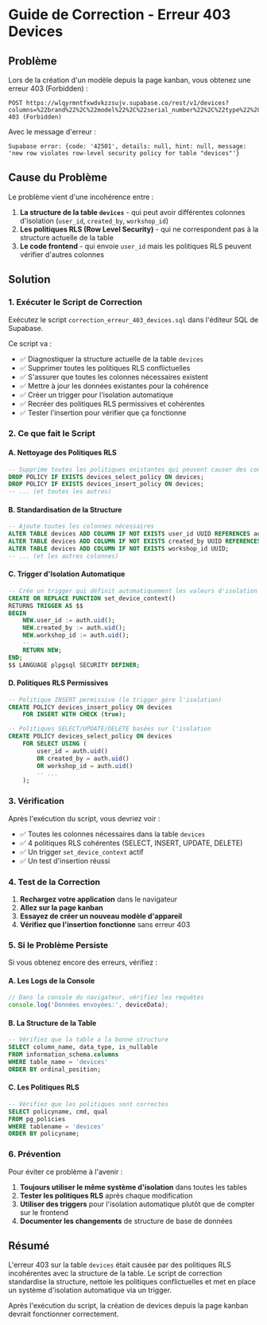 # Guide de Correction - Erreur 403 Devices

## Problème
Lors de la création d'un modèle depuis la page kanban, vous obtenez une erreur 403 (Forbidden) :
```
POST https://wlqyrmntfxwdvkzzsujv.supabase.co/rest/v1/devices?columns=%22brand%22%2C%22model%22%2C%22serial_number%22%2C%22type%22%2C%22specifications%22%2C%22user_id%22%2C%22created_at%22%2C%22updated_at%22&select=* 403 (Forbidden)
```

Avec le message d'erreur :
```
Supabase error: {code: '42501', details: null, hint: null, message: 'new row violates row-level security policy for table "devices"'}
```

## Cause du Problème
Le problème vient d'une incohérence entre :
1. **La structure de la table `devices`** - qui peut avoir différentes colonnes d'isolation (`user_id`, `created_by`, `workshop_id`)
2. **Les politiques RLS (Row Level Security)** - qui ne correspondent pas à la structure actuelle de la table
3. **Le code frontend** - qui envoie `user_id` mais les politiques RLS peuvent vérifier d'autres colonnes

## Solution

### 1. Exécuter le Script de Correction
Exécutez le script `correction_erreur_403_devices.sql` dans l'éditeur SQL de Supabase.

Ce script va :
- ✅ Diagnostiquer la structure actuelle de la table `devices`
- ✅ Supprimer toutes les politiques RLS conflictuelles
- ✅ S'assurer que toutes les colonnes nécessaires existent
- ✅ Mettre à jour les données existantes pour la cohérence
- ✅ Créer un trigger pour l'isolation automatique
- ✅ Recréer des politiques RLS permissives et cohérentes
- ✅ Tester l'insertion pour vérifier que ça fonctionne

### 2. Ce que fait le Script

#### A. Nettoyage des Politiques RLS
```sql
-- Supprime toutes les politiques existantes qui peuvent causer des conflits
DROP POLICY IF EXISTS devices_select_policy ON devices;
DROP POLICY IF EXISTS devices_insert_policy ON devices;
-- ... (et toutes les autres)
```

#### B. Standardisation de la Structure
```sql
-- Ajoute toutes les colonnes nécessaires
ALTER TABLE devices ADD COLUMN IF NOT EXISTS user_id UUID REFERENCES auth.users(id);
ALTER TABLE devices ADD COLUMN IF NOT EXISTS created_by UUID REFERENCES auth.users(id);
ALTER TABLE devices ADD COLUMN IF NOT EXISTS workshop_id UUID;
-- ... (et les autres colonnes)
```

#### C. Trigger d'Isolation Automatique
```sql
-- Crée un trigger qui définit automatiquement les valeurs d'isolation
CREATE OR REPLACE FUNCTION set_device_context()
RETURNS TRIGGER AS $$
BEGIN
    NEW.user_id := auth.uid();
    NEW.created_by := auth.uid();
    NEW.workshop_id := auth.uid();
    -- ...
    RETURN NEW;
END;
$$ LANGUAGE plpgsql SECURITY DEFINER;
```

#### D. Politiques RLS Permissives
```sql
-- Politique INSERT permissive (le trigger gère l'isolation)
CREATE POLICY devices_insert_policy ON devices
    FOR INSERT WITH CHECK (true);

-- Politiques SELECT/UPDATE/DELETE basées sur l'isolation
CREATE POLICY devices_select_policy ON devices
    FOR SELECT USING (
        user_id = auth.uid()
        OR created_by = auth.uid()
        OR workshop_id = auth.uid()
        -- ...
    );
```

### 3. Vérification

Après l'exécution du script, vous devriez voir :
- ✅ Toutes les colonnes nécessaires dans la table `devices`
- ✅ 4 politiques RLS cohérentes (SELECT, INSERT, UPDATE, DELETE)
- ✅ Un trigger `set_device_context` actif
- ✅ Un test d'insertion réussi

### 4. Test de la Correction

1. **Rechargez votre application** dans le navigateur
2. **Allez sur la page kanban**
3. **Essayez de créer un nouveau modèle d'appareil**
4. **Vérifiez que l'insertion fonctionne** sans erreur 403

### 5. Si le Problème Persiste

Si vous obtenez encore des erreurs, vérifiez :

#### A. Les Logs de la Console
```javascript
// Dans la console du navigateur, vérifiez les requêtes
console.log('Données envoyées:', deviceData);
```

#### B. La Structure de la Table
```sql
-- Vérifiez que la table a la bonne structure
SELECT column_name, data_type, is_nullable
FROM information_schema.columns 
WHERE table_name = 'devices'
ORDER BY ordinal_position;
```

#### C. Les Politiques RLS
```sql
-- Vérifiez que les politiques sont correctes
SELECT policyname, cmd, qual
FROM pg_policies 
WHERE tablename = 'devices'
ORDER BY policyname;
```

### 6. Prévention

Pour éviter ce problème à l'avenir :

1. **Toujours utiliser le même système d'isolation** dans toutes les tables
2. **Tester les politiques RLS** après chaque modification
3. **Utiliser des triggers** pour l'isolation automatique plutôt que de compter sur le frontend
4. **Documenter les changements** de structure de base de données

## Résumé

L'erreur 403 sur la table `devices` était causée par des politiques RLS incohérentes avec la structure de la table. Le script de correction standardise la structure, nettoie les politiques conflictuelles et met en place un système d'isolation automatique via un trigger.

Après l'exécution du script, la création de devices depuis la page kanban devrait fonctionner correctement.





